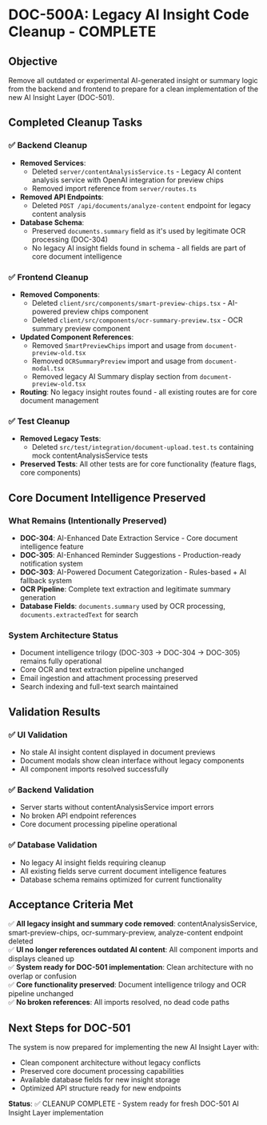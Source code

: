 # DOC-500A: Legacy AI Insight Code Cleanup - COMPLETE

## Objective
Remove all outdated or experimental AI-generated insight or summary logic from the backend and frontend to prepare for a clean implementation of the new AI Insight Layer (DOC-501).

## Completed Cleanup Tasks

### ✅ Backend Cleanup
- **Removed Services**: 
  - Deleted `server/contentAnalysisService.ts` - Legacy AI content analysis service with OpenAI integration for preview chips
  - Removed import reference from `server/routes.ts`
- **Removed API Endpoints**:
  - Deleted `POST /api/documents/analyze-content` endpoint for legacy content analysis
- **Database Schema**: 
  - Preserved `documents.summary` field as it's used by legitimate OCR processing (DOC-304)
  - No legacy AI insight fields found in schema - all fields are part of core document intelligence

### ✅ Frontend Cleanup  
- **Removed Components**:
  - Deleted `client/src/components/smart-preview-chips.tsx` - AI-powered preview chips component
  - Deleted `client/src/components/ocr-summary-preview.tsx` - OCR summary preview component
- **Updated Component References**:
  - Removed `SmartPreviewChips` import and usage from `document-preview-old.tsx`
  - Removed `OCRSummaryPreview` import and usage from `document-modal.tsx`
  - Removed legacy AI Summary display section from `document-preview-old.tsx`
- **Routing**: No legacy insight routes found - all existing routes are for core document management

### ✅ Test Cleanup
- **Removed Legacy Tests**:
  - Deleted `src/test/integration/document-upload.test.ts` containing mock contentAnalysisService tests
- **Preserved Tests**: All other tests are for core functionality (feature flags, core components)

## Core Document Intelligence Preserved

### What Remains (Intentionally Preserved)
- **DOC-304**: AI-Enhanced Date Extraction Service - Core document intelligence feature
- **DOC-305**: AI-Enhanced Reminder Suggestions - Production-ready notification system  
- **DOC-303**: AI-Powered Document Categorization - Rules-based + AI fallback system
- **OCR Pipeline**: Complete text extraction and legitimate summary generation
- **Database Fields**: `documents.summary` used by OCR processing, `documents.extractedText` for search

### System Architecture Status
- Document intelligence trilogy (DOC-303 → DOC-304 → DOC-305) remains fully operational
- Core OCR and text extraction pipeline unchanged
- Email ingestion and attachment processing preserved
- Search indexing and full-text search maintained

## Validation Results

### ✅ UI Validation
- No stale AI insight content displayed in document previews
- Document modals show clean interface without legacy components
- All component imports resolved successfully

### ✅ Backend Validation  
- Server starts without contentAnalysisService import errors
- No broken API endpoint references
- Core document processing pipeline operational

### ✅ Database Validation
- No legacy AI insight fields requiring cleanup
- All existing fields serve current document intelligence features
- Database schema remains optimized for current functionality

## Acceptance Criteria Met

✅ **All legacy insight and summary code removed**: contentAnalysisService, smart-preview-chips, ocr-summary-preview, analyze-content endpoint deleted  
✅ **UI no longer references outdated AI content**: All component imports and displays cleaned up  
✅ **System ready for DOC-501 implementation**: Clean architecture with no overlap or confusion  
✅ **Core functionality preserved**: Document intelligence trilogy and OCR pipeline unchanged  
✅ **No broken references**: All imports resolved, no dead code paths  

## Next Steps for DOC-501

The system is now prepared for implementing the new AI Insight Layer with:
- Clean component architecture without legacy conflicts
- Preserved core document processing capabilities  
- Available database fields for new insight storage
- Optimized API structure ready for new endpoints

**Status**: ✅ CLEANUP COMPLETE - System ready for fresh DOC-501 AI Insight Layer implementation